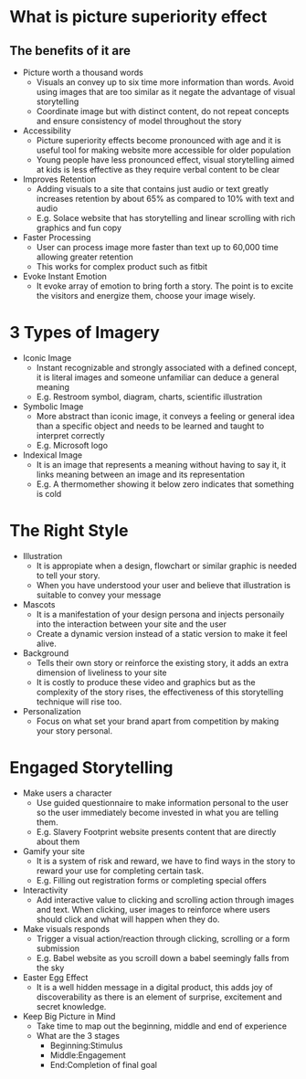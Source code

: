 # What is picture superiority effect
## The benefits of it are
* Picture worth a thousand words
  * Visuals an convey up to six time more information than words. Avoid using images that are too similar as it negate the advantage of visual storytelling
  * Coordinate image but with distinct content, do not repeat concepts and ensure consistency of model throughout the story
* Accessibility
  * Picture superiority effects become pronounced with age and it is useful tool for making website more accessible for older population
  * Young people have less pronounced effect, visual storytelling aimed at kids is less effective as they require verbal content to be clear
* Improves Retention
  * Adding visuals to a site that contains just audio or text greatly increases retention by about 65% as compared to 10% with text and audio
  * E.g. Solace website that has storytelling and linear scrolling with rich graphics and fun copy
* Faster Processing
  * User can process image more faster than text up to 60,000 time allowing greater retention
  * This works for complex product such as fitbit
* Evoke Instant Emotion
  * It evoke array of emotion to bring forth a story. The point is to excite the visitors and energize them, choose your image wisely.

# 3 Types of Imagery
* Iconic Image
  * Instant recognizable and strongly associated with a defined concept, it is literal images and someone unfamiliar can deduce a general meaning
  * E.g. Restroom symbol, diagram, charts, scientific illustration
* Symbolic Image
  * More abstract than iconic image, it conveys a feeling or general idea than a specific object and needs to be learned and taught to interpret correctly
  * E.g. Microsoft logo
* Indexical Image
  * It is an image that represents a meaning without having to say it, it links meaning between an image and its representation 
  * E.g. A thermomether showing it below zero indicates that something is cold

# The Right Style
* Illustration
  * It is appropiate when a design, flowchart or similar graphic is needed to tell your story.
  * When you have understood your user and believe that illustration is suitable to convey your message
* Mascots
  * It is a manifestation of your design persona and injects personaily into the interaction between your site and the user
  * Create a dynamic version instead of a static version to make it feel alive.
* Background
  * Tells their own story or reinforce the existing story, it adds an extra dimension of liveliness to your site
  * It is costly to produce these video and graphics but as the complexity of the story rises, the effectiveness of this storytelling technique will rise too.
* Personalization
  * Focus on what set your brand apart from competition by making your story personal.

# Engaged Storytelling
* Make users a character
  * Use guided questionnaire to make information personal to the user so the user immediately become invested in what you are telling them.
  * E.g. Slavery Footprint website presents content that are directly about them
* Gamify your site
  * It is a system of risk and reward, we have to find ways in the story to reward your use for completing certain task.
  * E.g. Filling out registration forms or completing special offers
* Interactivity
  * Add interactive value to clicking and scrolling action through images and text. When clicking, user images to reinforce where users should click and what will happen when they do.
* Make visuals responds
  * Trigger a visual action/reaction through clicking, scrolling or a form submission
  * E.g. Babel website as you scroill down a babel seemingly falls from the sky
* Easter Egg Effect
  * It is a well hidden message in a digital product, this adds joy of discoverability as there is an element of surprise, excitement and secret knowledge.
* Keep Big Picture in Mind
  * Take time to map out the beginning, middle and end of experience
  * What are the 3 stages
    - Beginning:Stimulus
    - Middle:Engagement
    - End:Completion of final goal

























